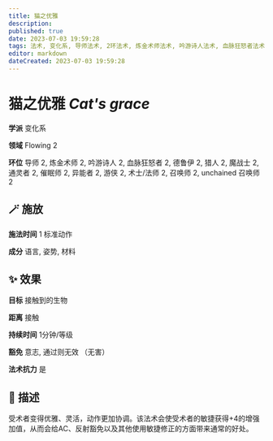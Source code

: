 ```yaml
---
title: 猫之优雅
description: 
published: true
date: 2023-07-03 19:59:28
tags: 法术, 变化系, 导师法术, 2环法术, 炼金术师法术, 吟游诗人法术, 血脉狂怒者法术, 德鲁伊法术, 猎人法术, 魔战士法术, 通灵者法术, 催眠师法术, 异能者法术, 游侠法术, 术士/法师法术, 召唤师法术, unchained 召唤师法术, Flowing
editor: markdown
dateCreated: 2023-07-03 19:59:28
---
```


# **猫之优雅** *Cat's grace*

**学派** 变化系 

**领域** Flowing 2

**环位** 导师 2, 炼金术师 2, 吟游诗人 2, 血脉狂怒者 2, 德鲁伊 2, 猎人 2, 魔战士 2, 通灵者 2, 催眠师 2, 异能者 2, 游侠 2, 术士/法师 2, 召唤师 2, unchained 召唤师 2

## 🪄 施放

**施法时间** 1 标准动作

**成分** 语言, 姿势, 材料

## ✨ 效果 

**目标** 接触到的生物 

**距离** 接触  

**持续时间** 1分钟/等级 

**豁免** 意志, 通过则无效 （无害）

**法术抗力** 是

## 📖 描述

受术者变得优雅、灵活，动作更加协调。该法术会使受术者的敏捷获得+4的增强加值，从而会给AC、反射豁免以及其他使用敏捷修正的方面带来通常的好处。
    
